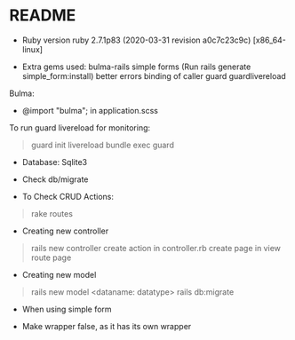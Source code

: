 # README

* Ruby version 
ruby 2.7.1p83 (2020-03-31 revision a0c7c23c9c) [x86_64-linux]

* Extra gems used:
bulma-rails
simple forms (Run rails generate simple_form:install)
better errors
binding of caller
guard
guardlivereload

Bulma:
- @import "bulma"; in application.scss

To run guard livereload for monitoring:
>guard init livereload
>bundle exec guard


* Database: Sqlite3
- Check db/migrate

* To Check CRUD Actions:
>rake routes

* Creating new controller
>rails new controller <name>
>create action in controller.rb
>create page in view
>route page

* Creating new model
> rails new model <name> <dataname: datatype>
>rails db:migrate

* When using simple form
- Make wrapper false, as it has its own wrapper